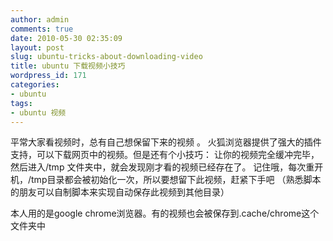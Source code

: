 ```yaml
---
author: admin
comments: true
date: 2010-05-30 02:35:09
layout: post
slug: ubuntu-tricks-about-downloading-video
title: ubuntu 下载视频小技巧
wordpress_id: 171
categories:
- ubuntu
tags:
- ubuntu 视频
---
```


 平常大家看视频时，总有自己想保留下来的视频 。 火狐浏览器提供了强大的插件支持，可以下载网页中的视频。但是还有个小技巧： 让你的视频完全缓冲完毕，然后进入/tmp 文件夹中，就会发现刚才看的视频已经存在了。 记住哦，每次重开机，/tmp目录都会被初始化一次，所以要想留下此视频，赶紧下手吧 （熟悉脚本的朋友可以自制脚本来实现自动保存此视频到其他目录）

 本人用的是google chrome浏览器。有的视频也会被保存到.cache/chrome这个文件夹中

